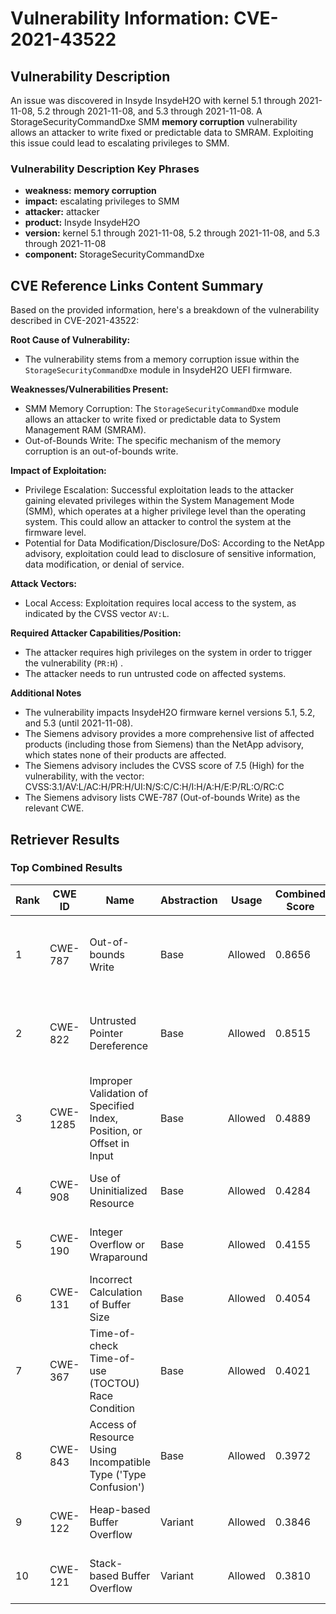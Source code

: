 # Vulnerability Information: CVE-2021-43522

## Vulnerability Description
An issue was discovered in Insyde InsydeH2O with kernel 5.1 through 2021-11-08, 5.2 through 2021-11-08, and 5.3 through 2021-11-08. A StorageSecurityCommandDxe SMM **memory corruption** vulnerability allows an attacker to write fixed or predictable data to SMRAM. Exploiting this issue could lead to escalating privileges to SMM.

### Vulnerability Description Key Phrases
- **weakness:** **memory corruption**
- **impact:** escalating privileges to SMM
- **attacker:** attacker
- **product:** Insyde InsydeH2O
- **version:** kernel 5.1 through 2021-11-08, 5.2 through 2021-11-08, and 5.3 through 2021-11-08
- **component:** StorageSecurityCommandDxe

## CVE Reference Links Content Summary
Based on the provided information, here's a breakdown of the vulnerability described in CVE-2021-43522:

**Root Cause of Vulnerability:**
- The vulnerability stems from a memory corruption issue within the `StorageSecurityCommandDxe` module in InsydeH2O UEFI firmware.

**Weaknesses/Vulnerabilities Present:**
- SMM Memory Corruption: The `StorageSecurityCommandDxe` module allows an attacker to write fixed or predictable data to System Management RAM (SMRAM).
- Out-of-Bounds Write: The specific mechanism of the memory corruption is an out-of-bounds write.

**Impact of Exploitation:**
- Privilege Escalation: Successful exploitation leads to the attacker gaining elevated privileges within the System Management Mode (SMM), which operates at a higher privilege level than the operating system. This could allow an attacker to control the system at the firmware level.
- Potential for Data Modification/Disclosure/DoS: According to the NetApp advisory, exploitation could lead to disclosure of sensitive information, data modification, or denial of service.

**Attack Vectors:**
- Local Access: Exploitation requires local access to the system, as indicated by the CVSS vector `AV:L`.

**Required Attacker Capabilities/Position:**
-  The attacker requires high privileges on the system in order to trigger the vulnerability (`PR:H`) .
- The attacker needs to run untrusted code on affected systems.

**Additional Notes**
- The vulnerability impacts InsydeH2O firmware kernel versions 5.1, 5.2, and 5.3 (until 2021-11-08).
- The Siemens advisory provides a more comprehensive list of affected products (including those from Siemens) than the NetApp advisory, which states none of their products are affected.
- The Siemens advisory includes the CVSS score of 7.5 (High) for the vulnerability, with the vector: CVSS:3.1/AV:L/AC:H/PR:H/UI:N/S:C/C:H/I:H/A:H/E:P/RL:O/RC:C
- The Siemens advisory lists CWE-787 (Out-of-bounds Write) as the relevant CWE.

## Retriever Results

### Top Combined Results

| Rank | CWE ID | Name | Abstraction | Usage | Combined Score | Retrievers | Individual Scores |
|------|--------|------|-------------|-------|---------------|------------|-------------------|
| 1 | CWE-787 | Out-of-bounds Write | Base | Allowed | 0.8656 | dense, sparse, graph | dense: 0.651, sparse: 0.319, graph: 1.000 |
| 2 | CWE-822 | Untrusted Pointer Dereference | Base | Allowed | 0.8515 | dense, sparse, graph | dense: 0.592, sparse: 0.346, graph: 1.000 |
| 3 | CWE-1285 | Improper Validation of Specified Index, Position, or Offset in Input | Base | Allowed | 0.4889 | dense, sparse | dense: 0.637, sparse: 0.297 |
| 4 | CWE-908 | Use of Uninitialized Resource | Base | Allowed | 0.4284 | dense, sparse | dense: 0.613, sparse: 0.213 |
| 5 | CWE-190 | Integer Overflow or Wraparound | Base | Allowed | 0.4155 | dense, sparse | dense: 0.603, sparse: 0.198 |
| 6 | CWE-131 | Incorrect Calculation of Buffer Size | Base | Allowed | 0.4054 | dense, sparse | dense: 0.587, sparse: 0.195 |
| 7 | CWE-367 | Time-of-check Time-of-use (TOCTOU) Race Condition | Base | Allowed | 0.4021 | sparse, graph | sparse: 0.230, graph: 0.757 |
| 8 | CWE-843 | Access of Resource Using Incompatible Type ('Type Confusion') | Base | Allowed | 0.3972 | sparse, graph | sparse: 0.201, graph: 0.789 |
| 9 | CWE-122 | Heap-based Buffer Overflow | Variant | Allowed | 0.3846 | dense, sparse | dense: 0.595, sparse: 0.208 |
| 10 | CWE-121 | Stack-based Buffer Overflow | Variant | Allowed | 0.3810 | dense, sparse | dense: 0.593, sparse: 0.203 |

